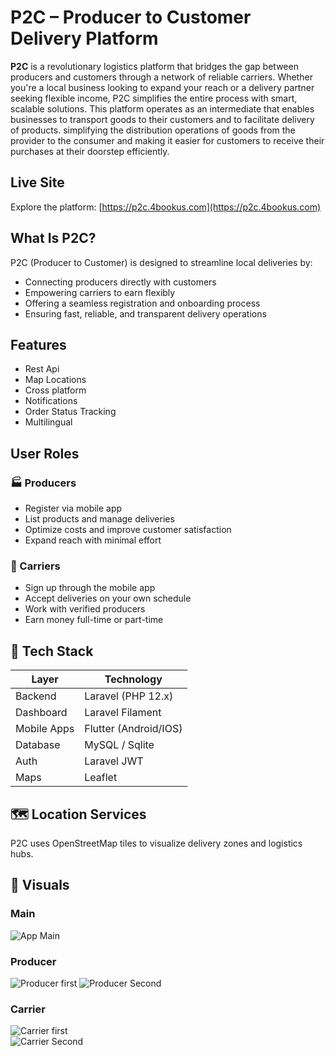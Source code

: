 # P2C – Producer to Customer Delivery Platform

**P2C** is a revolutionary logistics platform that bridges the gap between producers and customers through a network of reliable carriers. Whether you're a local business looking to expand your reach or a delivery partner seeking flexible income, P2C simplifies the entire process with smart, scalable solutions.
This platform operates as an intermediate that enables businesses to transport goods to their customers and to facilitate delivery of products. simplifying the distribution operations of goods from the provider to the consumer and making it easier for customers to receive their purchases at their doorstep efficiently.

## Live Site

Explore the platform: [https://p2c.4bookus.com](https://p2c.4bookus.com)

## What Is P2C?

P2C (Producer to Customer) is designed to streamline local deliveries by:

- Connecting producers directly with customers
- Empowering carriers to earn flexibly
- Offering a seamless registration and onboarding process
- Ensuring fast, reliable, and transparent delivery operations

## Features

- Rest Api
- Map Locations
- Cross platform
- Notifications
- Order Status Tracking
- Multilingual

## User Roles

### 🏭 Producers
- Register via mobile app
- List products and manage deliveries
- Optimize costs and improve customer satisfaction
- Expand reach with minimal effort

### 🚗 Carriers
- Sign up through the mobile app
- Accept deliveries on your own schedule
- Work with verified producers
- Earn money full-time or part-time

## 🧰 Tech Stack

| Layer        | Technology             |
|--------------|------------------------|
| Backend      | Laravel (PHP 12.x)     |
| Dashboard    | Laravel Filament       |
| Mobile Apps  | Flutter (Android/IOS)	|
| Database     | MySQL / Sqlite		|
| Auth         | Laravel JWT 		|
| Maps         | Leaflet		|


## 🗺️ Location Services

P2C uses OpenStreetMap tiles to visualize delivery zones and logistics hubs.

## 📸 Visuals

### Main
![App Main](https://github.com/Skaf-Maya/mockups/blob/main/p2c/producer_1.png)

### Producer
![Producer first](https://github.com/Skaf-Maya/mockups/blob/main/p2c/producer_2.png)
![Producer Second](https://github.com/Skaf-Maya/mockups/blob/main/p2c/producer_3.png)

### Carrier
![Carrier first](https://github.com/Skaf-Maya/mockups/blob/main/p2c/carrier_1.png)  
![Carrier Second](https://github.com/Skaf-Maya/mockups/blob/main/p2c/carrier_2.png)
